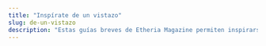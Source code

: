 ```yaml
---
title: "Inspírate de un vistazo"
slug: de-un-vistazo
description: "Estas guías breves de Etheria Magazine permiten inspirarse de un vistazo y organizar los viajes de una forma rápida y eficaz."
---
```



